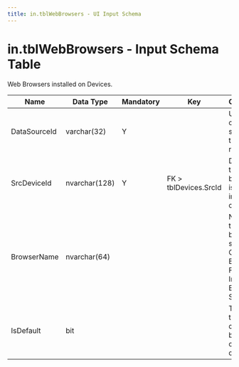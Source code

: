 ```yaml
---
title: in.tblWebBrowsers - UI Input Schema
---
```

# in.tblWebBrowsers - Input Schema Table

Web Browsers installed on Devices.​

| Name         | Data Type     | Mandatory | Key                   | Comment                                                                              |
|--------------|---------------|-----------|-----------------------|--------------------------------------------------------------------------------------|
| DataSourceId​​ | varchar(32)   | Y         |                       | Unique ID of the source of this record.                                              |
| SrcDeviceId  | nvarchar(128) | Y         | FK > tblDevices.SrcId | Device this browser is installed on.                                                 |
| BrowserName  | nvarchar(64)  |           |                       | Name of the web browser, such as Chrome, Edge, FireFox, Internet Explorer, Safari... |
| IsDefault    | bit           |           |                       | True if this is the default browser on this device.                                  |